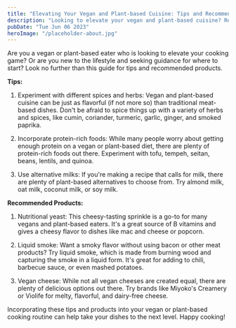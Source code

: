 ```yaml
---
title: "Elevating Your Vegan and Plant-based Cuisine: Tips and Recommended Products"
description: "Looking to elevate your vegan and plant-based cuisine? Read on for tips and recommended products."
pubDate: "Tue Jun 06 2023"
heroImage: "/placeholder-about.jpg"
---
```


Are you a vegan or plant-based eater who is looking to elevate your cooking game? Or are you new to the lifestyle and seeking guidance for where to start? Look no further than this guide for tips and recommended products.

**Tips:**

1. Experiment with different spices and herbs: Vegan and plant-based cuisine can be just as flavorful (if not more so) than traditional meat-based dishes. Don&#39;t be afraid to spice things up with a variety of herbs and spices, like cumin, coriander, turmeric, garlic, ginger, and smoked paprika.

2. Incorporate protein-rich foods: While many people worry about getting enough protein on a vegan or plant-based diet, there are plenty of protein-rich foods out there. Experiment with tofu, tempeh, seitan, beans, lentils, and quinoa.

3. Use alternative milks: If you&#39;re making a recipe that calls for milk, there are plenty of plant-based alternatives to choose from. Try almond milk, oat milk, coconut milk, or soy milk.

**Recommended Products:**

1. Nutritional yeast: This cheesy-tasting sprinkle is a go-to for many vegans and plant-based eaters. It&#39;s a great source of B vitamins and gives a cheesy flavor to dishes like mac and cheese or popcorn.

2. Liquid smoke: Want a smoky flavor without using bacon or other meat products? Try liquid smoke, which is made from burning wood and capturing the smoke in a liquid form. It&#39;s great for adding to chili, barbecue sauce, or even mashed potatoes.

3. Vegan cheese: While not all vegan cheeses are created equal, there are plenty of delicious options out there. Try brands like Miyoko&#39;s Creamery or Violife for melty, flavorful, and dairy-free cheese.

Incorporating these tips and products into your vegan or plant-based cooking routine can help take your dishes to the next level. Happy cooking!